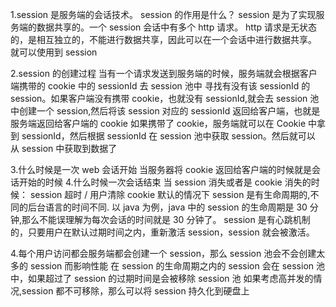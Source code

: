 1.session 是服务端的会话技术。
session 的作用是什么？
session 是为了实现服务端的数据共享的。一个 session 会话中有多个 http 请求。
http 请求是无状态的，是相互独立的，不能进行数据共享，因此可以在一个会话中进行数据共享。
就可以使用到 session

2.session 的创建过程
当有一个请求发送到服务端的时候，服务端就会根据客户端携带的 cookie 中的 sessionId 去 session 池中
寻找有没有该 sessionId 的 session。如果客户端没有携带 cookie，也就没有 sessionId,就会去 session 池
中创建一个 session,然后将该 session 对应的 sessionId 返回给客户端，也就是服务端返回给客户端的 cookie
如果携带了 cookie，服务端就可以在 Cookie 中拿到 sessionId，然后根据 sessionId 在 session 池中获取 session。然后就可以
从 session 中获取到数据了

3.什么时候是一次 web 会话开始
当服务器将 cookie 返回给客户端的时候就是会话开始的时候 4.什么时候一次会话结束
当 session 消失或者是 cookie 消失的时候：
session 超时 / 用户清除 cookie
默认的情况下 session 是有生命周期的,不同的后台语言的时间不同.
以 java 为例，java 中的 session 的生命周期是 30 分钟,那么不能误理解为每次会话的时间就是 30 分钟了。
session 是有心跳机制的，只要用户在默认过期时间之内，重新激活 session，session 就会被激活。

4.每个用户访问都会服务端都会创建一个 session，那么 session 池会不会创建太多的 session 而影响性能
在 session 的生命周期之内的 session 会在 session 池中，如果超过了 session 的过期时间是会被移除 session 池
如果考虑高并发的情况,session 都不可移除，那么可以将 session 持久化到硬盘上
